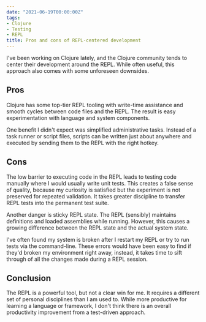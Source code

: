 ```yaml
---
date: "2021-06-19T00:00:00Z"
tags:
- Clojure
- Testing
- REPL
title: Pros and cons of REPL-centered development
---
```


I've been working on Clojure lately, and the Clojure community tends to center their development around the REPL. While often useful, this approach also comes with some unforeseen downsides.
<!--more-->

## Pros
Clojure has some top-tier REPL tooling with write-time assistance and smooth cycles between code files and the REPL. The result is easy experimentation with language and system components.

One benefit I didn't expect was simplified administrative tasks. Instead of a task runner or script files, scripts can be written just about anywhere and executed by sending them to the REPL with the right hotkey.

## Cons

The low barrier to executing code in the REPL leads to testing code manually where I would usually write unit tests. This creates a false sense of quality, because my curiosity is satisfied but the experiment is not preserved for repeated validation.
It takes greater discipline to transfer REPL tests into the permanent test suite.

Another danger is sticky REPL state. The REPL (sensibly) maintains definitions and loaded assemblies while running. However, this causes a growing difference between the REPL state and the actual system state.

I've often found my system is broken after I restart my REPL or try to run tests via the command-line. These errors would have been easy to find if they'd broken my environment right away, instead, it takes time to sift through of all the changes made during a REPL session.


## Conclusion
The REPL is a powerful tool, but not a clear win for me. It requires a different set of personal disciplines than I am used to. While more productive for learning a language or framework, I don't think there is an overall productivity improvement from a test-driven approach. 




